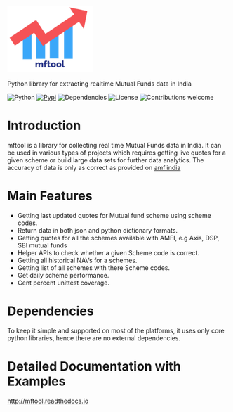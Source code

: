 <img src="./mftool.PNG"  height="150">

Python library for extracting realtime Mutual Funds data in India

![Python](https://img.shields.io/badge/python-v3.7+-blue.svg)
[![Pypi](https://img.shields.io/badge/pypi-v1.6-green)](https://pypi.python.org/pypi/mftool)
![Dependencies](https://img.shields.io/badge/dependencies-up%20to%20date-brightgreen.svg)
![License](https://img.shields.io/pypi/l/selenium-wire.svg)
![Contributions welcome](https://img.shields.io/badge/contributions-welcome-orange.svg)


Introduction
============
mftool is a library for collecting real time Mutual Funds data in India. It can be used in various types of projects which requires getting live quotes for a given scheme or build large data sets for further data analytics. The accuracy of data is only as correct as provided on <a href="https://www.amfiindia.com" target="">amfiindia</a>

Main Features
=============

* Getting last updated quotes for Mutual fund scheme using scheme codes.
* Return data in both json and python dictionary formats.
* Getting quotes for all the schemes available with AMFI, e.g Axis, DSP, SBI mutual funds
* Helper APIs to check whether a given Scheme code is correct.
* Getting all historical NAVs for a schemes.
* Getting list of all schemes with there Scheme codes.
* Get daily scheme performance.
* Cent percent unittest coverage.

Dependencies
=============
To keep it simple and supported on most of the platforms, it uses only core python libraries, hence there are no external dependencies.

Detailed Documentation with Examples
====================================
http://mftool.readthedocs.io

